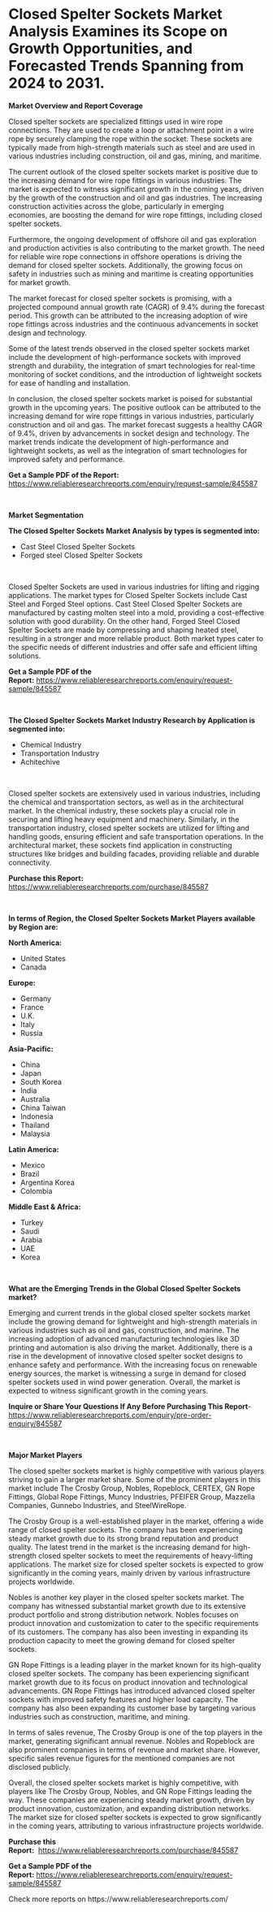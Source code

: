 <p><h1>Closed Spelter Sockets Market Analysis Examines its Scope on Growth Opportunities, and Forecasted Trends Spanning from 2024 to 2031.</h1></p><p><strong>Market Overview and Report Coverage</strong></p>
<p><p>Closed spelter sockets are specialized fittings used in wire rope connections. They are used to create a loop or attachment point in a wire rope by securely clamping the rope within the socket. These sockets are typically made from high-strength materials such as steel and are used in various industries including construction, oil and gas, mining, and maritime.</p><p>The current outlook of the closed spelter sockets market is positive due to the increasing demand for wire rope fittings in various industries. The market is expected to witness significant growth in the coming years, driven by the growth of the construction and oil and gas industries. The increasing construction activities across the globe, particularly in emerging economies, are boosting the demand for wire rope fittings, including closed spelter sockets.</p><p>Furthermore, the ongoing development of offshore oil and gas exploration and production activities is also contributing to the market growth. The need for reliable wire rope connections in offshore operations is driving the demand for closed spelter sockets. Additionally, the growing focus on safety in industries such as mining and maritime is creating opportunities for market growth.</p><p>The market forecast for closed spelter sockets is promising, with a projected compound annual growth rate (CAGR) of 9.4% during the forecast period. This growth can be attributed to the increasing adoption of wire rope fittings across industries and the continuous advancements in socket design and technology.</p><p>Some of the latest trends observed in the closed spelter sockets market include the development of high-performance sockets with improved strength and durability, the integration of smart technologies for real-time monitoring of socket conditions, and the introduction of lightweight sockets for ease of handling and installation.</p><p>In conclusion, the closed spelter sockets market is poised for substantial growth in the upcoming years. The positive outlook can be attributed to the increasing demand for wire rope fittings in various industries, particularly construction and oil and gas. The market forecast suggests a healthy CAGR of 9.4%, driven by advancements in socket design and technology. The market trends indicate the development of high-performance and lightweight sockets, as well as the integration of smart technologies for improved safety and performance.</p></p>
<p><strong>Get a Sample PDF of the Report:</strong> <a href="https://www.reliableresearchreports.com/enquiry/request-sample/845587">https://www.reliableresearchreports.com/enquiry/request-sample/845587</a></p>
<p>&nbsp;</p>
<p><strong>Market Segmentation</strong></p>
<p><strong>The Closed Spelter Sockets Market Analysis by types is segmented into:</strong></p>
<p><ul><li>Cast Steel Closed Spelter Sockets</li><li>Forged steel Closed Spelter Sockets</li></ul></p>
<p>&nbsp;</p>
<p><p>Closed Spelter Sockets are used in various industries for lifting and rigging applications. The market types for Closed Spelter Sockets include Cast Steel and Forged Steel options. Cast Steel Closed Spelter Sockets are manufactured by casting molten steel into a mold, providing a cost-effective solution with good durability. On the other hand, Forged Steel Closed Spelter Sockets are made by compressing and shaping heated steel, resulting in a stronger and more reliable product. Both market types cater to the specific needs of different industries and offer safe and efficient lifting solutions.</p></p>
<p><strong>Get a Sample PDF of the Report:</strong>&nbsp;<a href="https://www.reliableresearchreports.com/enquiry/request-sample/845587">https://www.reliableresearchreports.com/enquiry/request-sample/845587</a></p>
<p>&nbsp;</p>
<p><strong>The Closed Spelter Sockets Market Industry Research by Application is segmented into:</strong></p>
<p><ul><li>Chemical Industry</li><li>Transportation Industry</li><li>Achitechive</li></ul></p>
<p>&nbsp;</p>
<p><p>Closed spelter sockets are extensively used in various industries, including the chemical and transportation sectors, as well as in the architectural market. In the chemical industry, these sockets play a crucial role in securing and lifting heavy equipment and machinery. Similarly, in the transportation industry, closed spelter sockets are utilized for lifting and handling goods, ensuring efficient and safe transportation operations. In the architectural market, these sockets find application in constructing structures like bridges and building facades, providing reliable and durable connectivity.</p></p>
<p><strong>Purchase this Report:</strong>&nbsp; <a href="https://www.reliableresearchreports.com/purchase/845587">https://www.reliableresearchreports.com/purchase/845587</a></p>
<p>&nbsp;</p>
<p><strong>In terms of Region, the Closed Spelter Sockets Market Players available by Region are:</strong></p>
<p>
    <p> <strong> North America: </strong>
        <ul>
            <li>United States</li>
            <li>Canada</li>
        </ul>
        </p> 
    <p> <strong> Europe: </strong>
        <ul>
            <li>Germany</li>
            <li>France</li>
            <li>U.K.</li>
            <li>Italy</li>
            <li>Russia</li>
        </ul>
        </p> 
    <p> <strong> Asia-Pacific: </strong>
        <ul>
            <li>China</li>
            <li>Japan</li>
            <li>South Korea</li>
            <li>India</li>
            <li>Australia</li>
            <li>China Taiwan</li>
            <li>Indonesia</li>
            <li>Thailand</li>
            <li>Malaysia</li>
        </ul>
        </p> 
    <p> <strong> Latin America: </strong>
        <ul>
            <li>Mexico</li>
            <li>Brazil</li>
            <li>Argentina Korea</li>
            <li>Colombia</li>
        </ul>
        </p> 
    <p> <strong> Middle East & Africa: </strong>
        <ul>
            <li>Turkey</li>
            <li>Saudi</li>
            <li>Arabia</li>
            <li>UAE</li>
            <li>Korea</li>
        </ul>
    </p>
    </p>
<p>&nbsp;</p>
<p><strong>What are the Emerging Trends in the Global Closed Spelter Sockets market?</strong></p>
<p><p>Emerging and current trends in the global closed spelter sockets market include the growing demand for lightweight and high-strength materials in various industries such as oil and gas, construction, and marine. The increasing adoption of advanced manufacturing technologies like 3D printing and automation is also driving the market. Additionally, there is a rise in the development of innovative closed spelter socket designs to enhance safety and performance. With the increasing focus on renewable energy sources, the market is witnessing a surge in demand for closed spelter sockets used in wind power generation. Overall, the market is expected to witness significant growth in the coming years.</p></p>
<p><strong>Inquire or Share Your Questions If Any Before Purchasing This Report</strong>- <a href="https://www.reliableresearchreports.com/enquiry/pre-order-enquiry/845587">https://www.reliableresearchreports.com/enquiry/pre-order-enquiry/845587</a></p>
<p>&nbsp;</p>
<p><strong>Major Market Players</strong></p>
<p><p>The closed spelter sockets market is highly competitive with various players striving to gain a larger market share. Some of the prominent players in this market include The Crosby Group, Nobles, Ropeblock, CERTEX, GN Rope Fittings, Global Rope Fittings, Muncy Industries, PFEIFER Group, Mazzella Companies, Gunnebo Industries, and SteelWireRope.</p><p>The Crosby Group is a well-established player in the market, offering a wide range of closed spelter sockets. The company has been experiencing steady market growth due to its strong brand reputation and product quality. The latest trend in the market is the increasing demand for high-strength closed spelter sockets to meet the requirements of heavy-lifting applications. The market size for closed spelter sockets is expected to grow significantly in the coming years, mainly driven by various infrastructure projects worldwide.</p><p>Nobles is another key player in the closed spelter sockets market. The company has witnessed substantial market growth due to its extensive product portfolio and strong distribution network. Nobles focuses on product innovation and customization to cater to the specific requirements of its customers. The company has also been investing in expanding its production capacity to meet the growing demand for closed spelter sockets.</p><p>GN Rope Fittings is a leading player in the market known for its high-quality closed spelter sockets. The company has been experiencing significant market growth due to its focus on product innovation and technological advancements. GN Rope Fittings has introduced advanced closed spelter sockets with improved safety features and higher load capacity. The company has also been expanding its customer base by targeting various industries such as construction, maritime, and mining.</p><p>In terms of sales revenue, The Crosby Group is one of the top players in the market, generating significant annual revenue. Nobles and Ropeblock are also prominent companies in terms of revenue and market share. However, specific sales revenue figures for the mentioned companies are not disclosed publicly.</p><p>Overall, the closed spelter sockets market is highly competitive, with players like The Crosby Group, Nobles, and GN Rope Fittings leading the way. These companies are experiencing steady market growth, driven by product innovation, customization, and expanding distribution networks. The market size for closed spelter sockets is expected to grow significantly in the coming years, attributing to various infrastructure projects worldwide.</p></p>
<p><strong>Purchase this Report:</strong>&nbsp;&nbsp;<a href="https://www.reliableresearchreports.com/purchase/845587">https://www.reliableresearchreports.com/purchase/845587</a></p>
<p></p>
<p><strong>Get a Sample PDF of the Report:</strong>&nbsp;<a href="https://www.reliableresearchreports.com/enquiry/request-sample/845587">https://www.reliableresearchreports.com/enquiry/request-sample/845587</a></p>
<p>Check more reports on https://www.reliableresearchreports.com/</p>